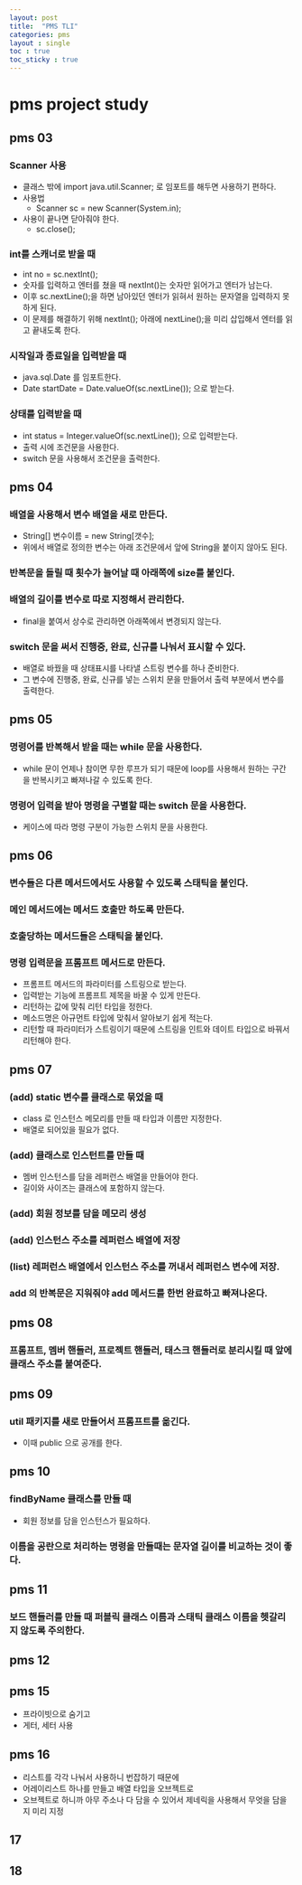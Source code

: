 ```yaml
---
layout: post
title:  "PMS TLI"
categories: pms
layout : single
toc : true 
toc_sticky : true
---
```


# pms project study

## pms 03

### Scanner 사용
- 클래스 밖에 import java.util.Scanner; 로 임포트를 해두면 사용하기 편하다.
- 사용법
    - Scanner sc = new Scanner(System.in);
- 사용이 끝나면 닫아줘야 한다.
    - sc.close();

### int를 스캐너로 받을 때
- int no = sc.nextInt();
- 숫자를 입력하고 엔터를 쳤을 때 nextInt()는 숫자만 읽어가고 엔터가 남는다.
- 이후 sc.nextLine();을 하면 남아있던 엔터가 읽혀서 원하는 문자열을 입력하지 못하게 된다.
- 이 문제를 해결하기 위해 nextInt(); 아래에 nextLine();을 미리 삽입해서 엔터를 읽고 끝내도록 한다.

### 시작일과 종료일을 입력받을 때
- java.sql.Date 를 임포트한다.
- Date startDate = Date.valueOf(sc.nextLine()); 으로 받는다.

### 상태를 입력받을 때
- int status = Integer.valueOf(sc.nextLine()); 으로 입력받는다.
- 출력 시에 조건문을 사용한다.
- switch 문을 사용해서 조건문을 출력한다.

## pms 04

### 배열을 사용해서 변수 배열을 새로 만든다.
- String[] 변수이름 = new String[갯수];
- 위에서 배열로 정의한 변수는 아래 조건문에서 앞에 String을 붙이지 않아도 된다.

### 반복문을 돌릴 때 횟수가 늘어날 때 아래쪽에 size를 붙인다.

### 배열의 길이를 변수로 따로 지정해서 관리한다.
- final을 붙여서 상수로 관리하면 아래쪽에서 변경되지 않는다.

### switch 문을 써서 진행중, 완료, 신규를 나눠서 표시할 수 있다.
- 배열로 바꿨을 때 상태표시를 나타낼 스트링 변수를 하나 준비한다.
- 그 변수에 진행중, 완료, 신규를 넣는 스위치 문을 만들어서 출력 부분에서 변수를 출력한다.

## pms 05

### 명령어를 반복해서 받을 때는 while 문을 사용한다.
- while 문이 언제나 참이면 무한 루프가 되기 때문에 loop를 사용해서 원하는 구간을 반복시키고 빠져나갈 수 있도록 한다.

### 명령어 입력을 받아 명령을 구별할 때는 switch 문을 사용한다.
- 케이스에 따라 명령 구분이 가능한 스위치 문을 사용한다.


## pms 06

### 변수들은 다른 메서드에서도 사용할 수 있도록 스태틱을 붙인다.

### 메인 메서드에는 메서드 호출만 하도록 만든다.

### 호출당하는 메서드들은 스태틱을 붙인다.

### 명령 입력문을 프롬프트 메서드로 만든다.
- 프롬프트 메서드의 파라미터를 스트링으로 받는다.
- 입력받는 기능에 프롬프트 제목을 바꿀 수 있게 만든다.
- 리턴하는 값에 맞춰 리턴 타입을 정한다.
- 메소드명은 아규먼트 타입에 맞춰서 알아보기 쉽게 적는다.
- 리턴할 때 파라미터가 스트링이기 때문에 스트링을 인트와 데이트 타입으로 바꿔서 리턴해야 한다.

## pms 07

### (add) static 변수를 클래스로 묶었을 때
- class 로 인스턴스 메모리를 만들 때 타입과 이름만 지정한다.
- 배열로 되어있을 필요가 없다.

### (add) 클래스로 인스턴트를 만들 때
- 멤버 인스턴스를 담을 레퍼런스 배열을 만들어야 한다.
- 길이와 사이즈는 클래스에 포함하지 않는다.

### (add) 회원 정보를 담을 메모리 생성

### (add) 인스턴스 주소를 레퍼런스 배열에 저장

### (list) 레퍼런스 배열에서 인스턴스 주소를 꺼내서 레퍼런스 변수에 저장.

### add 의 반복문은 지워줘야 add 메서드를 한번 완료하고 빠져나온다.

## pms 08

### 프롬프트, 멤버 핸들러, 프로젝트 핸들러, 태스크 핸들러로 분리시킬 때 앞에 클래스 주소를 붙여준다.

## pms 09

### util 패키지를 새로 만들어서 프롬프트를 옮긴다.
- 이때 public 으로 공개를 한다.

## pms 10

### findByName 클래스를 만들 때
- 회원 정보를 담을 인스턴스가 필요하다.

### 이름을 공란으로 처리하는 명령을 만들때는 문자열 길이를 비교하는 것이 좋다.

## pms 11

### 보드 핸들러를 만들 때 퍼블릭 클래스 이름과 스태틱 클래스 이름을 헷갈리지 않도록 주의한다.

## pms 12

## pms 15
- 프라이빗으로 숨기고
- 게터, 세터 사용

## pms 16
- 리스트를 각각 나눠서 사용하니 번잡하기 때문에
- 어레이리스트 하나를 만들고 배열 타입을 오브젝트로
- 오브젝트로 하니까 아무 주소나 다 담을 수 있어서 제네릭을 사용해서 무엇을 담을지 미리 지정

## 17

## 18




